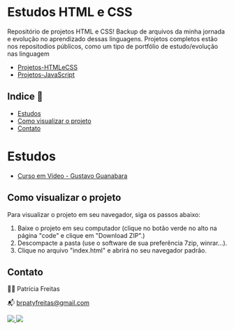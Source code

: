 # Estudos HTML e CSS

Repositório de projetos HTML e CSS!
Backup de arquivos da minha jornada e evolução no aprendizado dessas linguagens.
Projetos completos estão nos repositodios públicos, como um tipo de portfólio de estudo/evolução nas linguagem

- [Projetos-HTMLeCSS](https://github.com/patyfreitasbr/projetos-HTMLeCSS)
- [Projetos-JavaScript](https://github.com/patyfreitasbr/projetos-JavaScript)

## Indice 🔗

- [Estudos](#estudos)
- [Como visualizar o projeto](#Como-visualizar-o-projeto)
- [Contato](#contato)

# Estudos

-  [Curso em Vídeo - Gustavo Guanabara](https://github.com/patyfreitasbr/estudos-HTML_CSS_JavaScript/tree/main/CursoEmVideo-HTML5eCSS3)

## Como visualizar o projeto

Para visualizar o projeto em seu navegador, siga os passos abaixo:

1. Baixe o projeto em seu computador (clique no botão verde no alto na página "code" e clique em "Download ZIP".)
2. Descompacte a pasta (use o software de sua preferência 7zip, winrar...).
3. Clique no arquivo "index.html" e abrirá no seu navegador padrão.

## Contato

👩‍💻 Patrícia Freitas

📬 brpatyfreitas@gmail.com

 <div><a href="https://www.linkedin.com/in/patyfreitasbr"><img src="https://img.shields.io/badge/LinkedIn-0077B5?style=for-the-badge&logo=linkedin&logoColor=white" target="_blank"></>
  <a href="https://www.instagram.com/patyfreitasbr"><img src="https://img.shields.io/badge/Instagram-E4405F?style=for-the-badge&logo=instagram&logoColor=white" target="_blank"></></div>
